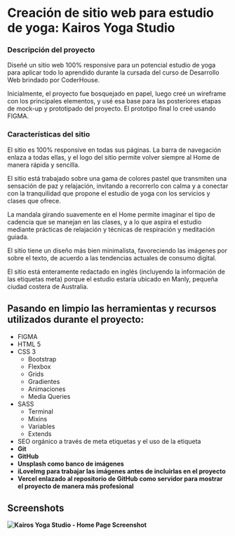 
# Creación de sitio web para estudio de yoga: Kairos Yoga Studio

###  Descripción del proyecto
Diseñé un sitio web 100% responsive para un potencial estudio de yoga para aplicar todo lo aprendido durante la cursada del curso de Desarrollo Web brindado por CoderHouse.

Inicialmente, el proyecto fue bosquejado en papel, luego creé un wireframe con los principales elementos, y usé esa base para las posteriores etapas de mock-up y prototipado del proyecto. El prototipo final lo creé usando FIGMA. 

### Características del sitio
El sitio es 100% responsive en todas sus páginas. La barra de navegación enlaza a todas ellas, y el logo del sitio permite volver siempre al Home de manera rápida y sencilla. 

El sitio está trabajado sobre una gama de colores pastel que transmiten una sensación de paz y relajación, invitando a recorrerlo con calma y a conectar con la tranquilidad que propone el estudio de yoga con los servicios y clases que ofrece. 

La mandala girando suavemente en el Home permite imaginar el tipo de cadencia que se manejan en las clases, y a lo que aspira el estudio mediante prácticas de relajación y técnicas de respiración y meditación guiada. 

El sitio tiene un diseño más bien minimalista, favoreciendo las imágenes por sobre el texto, de acuerdo a las tendencias actuales de consumo digital.

El sitio está enteramente redactado en inglés (incluyendo la información de las etiquetas meta) porque el estudio estaría ubicado en Manly, pequeña ciudad costera de Australia.


## Pasando en limpio las herramientas y recursos  utilizados durante el proyecto:
* FIGMA
* HTML 5
* CSS 3
    - Bootstrap
    - Flexbox
    - Grids
    - Gradientes
    - Animaciones
    - Media Queries
* SASS
    - Terminal
    - Mixins
    - Variables
    - Extends
* SEO orgánico a través de meta etiquetas y el uso de la etiqueta <strong>
* Git
* GitHub
* Unsplash como banco de imágenes
* iLoveImg para trabajar las imágenes antes de incluirlas en el proyecto
* Vercel enlazado al repositorio de GitHub como servidor para mostrar el proyecto de manera más profesional

## Screenshots

![Kairos Yoga Studio - Home Page Screenshot](file:///Users/federicorossi/Desktop/Kairos%20Yoga%20Studio%20-%20Home.png)